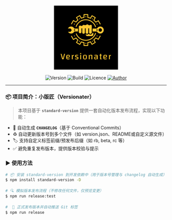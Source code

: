 <!-- markdownlint-disable MD041 MD033 -->

<p align="center">
    <img src="/image/logo.svg" alt="image" width="200" height="auto">
</p>

<p align="center">
    <img alt="Version" src="https://img.shields.io/badge/Version-1.1.0--rb.0-black?labelColor=black&color=fec934">
    <img alt="Build" src="https://img.shields.io/badge/Build-2025.05.28-black?labelColor=black&color=fec934">
    <img alt="Licence" src="https://img.shields.io/badge/Licence-MIT-black?labelColor=black&color=fec934">
    <a href="https://github.com/EmirioBomb">
        <img src="https://img.shields.io/badge/Author-Emirio_Baan-black?labelColor=black&color=fec934" alt="Author" />
    </a>
</p>

---

### 📦 项目简介：小版匠（Versionater）

> 本项目基于 **`standard-version`** 提供一套自动化版本发布流程，实现以下功能：

* 📝 自动生成 **`CHANGELOG`**（基于 Conventional Commits）
* ♻️ 自动更新版本号到多个文件（如 version.json、README或自定义源文件）
* 🏷️ 支持自定义标签前缀/预发布后缀（如 rb, beta, rc 等）
* ✅ 避免重复发布版本，提供版本校验与提示

### ▶️ 使用方法

```bash
# 📦 安装 standard-version 到开发依赖中（用于版本号管理与 changelog 自动生成）
$ npm install standard-version -D

# 🔍 模拟版本发布流程（不修改任何文件，仅预览变更）
$ npm run release:test

#  🚀 正式发布版本并自动推送 Git 标签
$ npm run release
```
